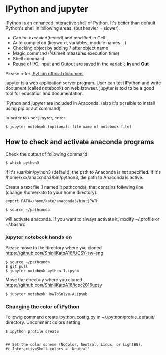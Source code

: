 # IPython and jupyter


IPython is an enhanced interactive shell of Python. 
It's better than default Python's shell in following areas. (but heavier = slower).

- Can be executed(tested) and modified in Cell
- Auto completion (keyword, variables, module names ...)
- Checking object by adding *?* after object name
- Magic command (%timeit measures execution time)
- Shell command
- Reuse of I/O, Input and Output are saved in the variable **In** and **Out**

Please refer [IPython official document](http://ipython.readthedocs.io/en/stable/)

jupyter is a web application server program. User can test IPython and write document (called notebook) on web browser.
jupyter is told to be a good tool for education and documentation.

IPython and jupyter are included in Anaconda. (also it's possible to install using pip or apt command)

In order to user jupyter, enter
```
$ jupyter notebook (optional: file name of notebook file)
```

## How to check and activate anaconda programs

Check the output of following command
```
$ which python3
```
if it's /usr/bin/python3 (default), the path to Anaconda is not specified. If it's /home/xxx/anaconda3/bin/python3, the path to Anaconda is active.

Create a text file (I named it pathconda), that contains following line (change /home/kato to your home directory).

```
export PATH=/home/kato/anaconda3/bin:$PATH
```


```
$ source ~/pathconda
```
will activate anaconda. If you want to always activate it, modify ~/.profile or ~/.bashrc 


### jupyter notebook hands on

Please move to the directory where you cloned https://github.com/ShinjiKatoA16/UCSY-sw-eng

```
$ source ~/pathconda
$ git pull
$ jupyter notebook python-1.ipynb
```

Move the directory where you cloned https://github.com/ShinjiKatoA16/icpc2016ucsy

```
$ jupyter notebook HowToSolve-A.ipynb
```


### Changing the color of iPython

Followig command create ipython_config.py in ~/.ipython/profile_default/ directory.
Uncomment colors setting


```
$ ipython profile create


## Set the color scheme (NoColor, Neutral, Linux, or LightBG).
#c.InteractiveShell.colors = 'Neutral'
```

